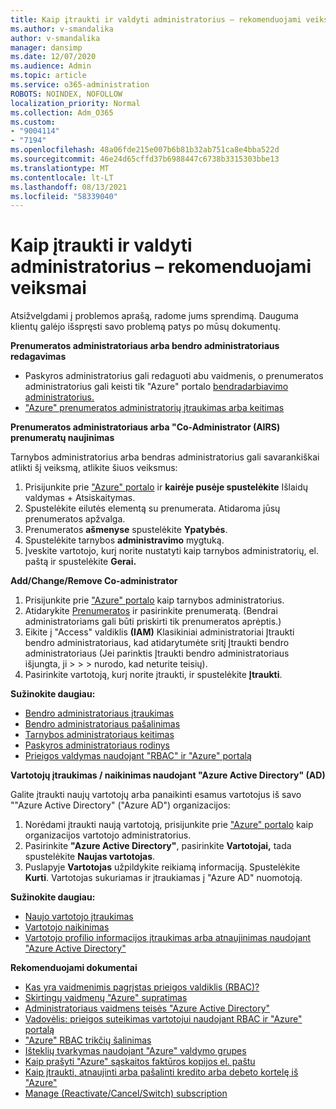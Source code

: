 ```yaml
---
title: Kaip įtraukti ir valdyti administratorius – rekomenduojami veiksmai
ms.author: v-smandalika
author: v-smandalika
manager: dansimp
ms.date: 12/07/2020
ms.audience: Admin
ms.topic: article
ms.service: o365-administration
ROBOTS: NOINDEX, NOFOLLOW
localization_priority: Normal
ms.collection: Adm_O365
ms.custom:
- "9004114"
- "7194"
ms.openlocfilehash: 48a06fde215e007b6b81b32ab751ca8e4bba522d
ms.sourcegitcommit: 46e24d65cffd37b6988447c6738b3315303bbe13
ms.translationtype: MT
ms.contentlocale: lt-LT
ms.lasthandoff: 08/13/2021
ms.locfileid: "58339040"
---
```

# <a name="how-to-add-and-manage-administrators---recommended-steps"></a>Kaip įtraukti ir valdyti administratorius – rekomenduojami veiksmai

Atsižvelgdami į problemos aprašą, radome jums sprendimą. Dauguma klientų galėjo išspręsti savo problemą patys po mūsų dokumentų.

**Prenumeratos administratoriaus arba bendro administratoriaus redagavimas**

- Paskyros administratorius gali redaguoti abu vaidmenis, o prenumeratos administratorius gali keisti tik "Azure" portalo [bendradarbiavimo administratorius.](https://ms.portal.azure.com/#home)
- ["Azure" prenumeratos administratorių įtraukimas arba keitimas](https://docs.microsoft.com/azure/cost-management-billing/manage/add-change-subscription-administrator)

**Prenumeratos administratoriaus arba "Co-Administrator (AIRS) prenumeratų naujinimas**

Tarnybos administratorius arba bendras administratorius gali savarankiškai atlikti šį veiksmą, atlikite šiuos veiksmus:

1. Prisijunkite prie ["Azure" portalo](https://ms.portal.azure.com/#home) ir **kairėje pusėje spustelėkite** Išlaidų valdymas + Atsiskaitymas.
2. Spustelėkite eilutės elementą su prenumerata. Atidaroma jūsų prenumeratos apžvalga.
3. Prenumeratos **ašmenyse** spustelėkite **Ypatybės**. 
4. Spustelėkite tarnybos **administravimo** mygtuką.
5. Įveskite vartotojo, kurį norite nustatyti kaip tarnybos administratorių, el. paštą ir spustelėkite **Gerai.**

**Add/Change/Remove Co-administrator**

1. Prisijunkite prie ["Azure" portalo](https://ms.portal.azure.com/#home) kaip tarnybos administratorius.
2. Atidarykite [Prenumeratos](https://ms.portal.azure.com/#blade/Microsoft_Azure_Billing/SubscriptionsBlade) ir pasirinkite prenumeratą. (Bendrai administratoriams gali būti priskirti tik prenumeratos aprėptis.)
3. Eikite į "Access" valdiklis **(IAM)** Klasikiniai administratoriai Įtraukti bendro administratoriaus, kad atidarytumėte sritį Įtraukti bendro administratoriaus (Jei parinktis Įtraukti bendro administratoriaus išjungta, ji  >    >    >   nurodo, kad neturite teisių). 
4. Pasirinkite vartotoją, kurį norite įtraukti, ir spustelėkite **Įtraukti**.

**Sužinokite daugiau:**
- [Bendro administratoriaus įtraukimas](https://docs.microsoft.com/azure/role-based-access-control/classic-administrators)
- [Bendro administratoriaus pašalinimas](https://docs.microsoft.com/azure/role-based-access-control/classic-administrators)
- [Tarnybos administratoriaus keitimas](https://docs.microsoft.com/azure/role-based-access-control/classic-administrators)
- [Paskyros administratoriaus rodinys](https://docs.microsoft.com/azure/role-based-access-control/classic-administrators)
- [Prieigos valdymas naudojant "RBAC" ir "Azure" portalą](https://docs.microsoft.com/azure/role-based-access-control/role-assignments-portal)

**Vartotojų įtraukimas / naikinimas naudojant "Azure Active Directory" (AD)**

Galite įtraukti naujų vartotojų arba panaikinti esamus vartotojus iš savo ""Azure Active Directory" ("Azure AD") organizacijos:

1. Norėdami įtraukti naują vartotoją, prisijunkite prie ["Azure" portalo](https://ms.portal.azure.com/#home) kaip organizacijos vartotojo administratorius.
2. Pasirinkite **"Azure Active Directory"**, pasirinkite **Vartotojai,** tada spustelėkite **Naujas vartotojas**.
3. Puslapyje **Vartotojas** užpildykite reikiamą informaciją. Spustelėkite **Kurti**. Vartotojas sukuriamas ir įtraukiamas į "Azure AD" nuomotoją.

**Sužinokite daugiau:**

- [Naujo vartotojo įtraukimas](https://docs.microsoft.com/azure/active-directory/fundamentals/add-users-azure-active-directory)
- [Vartotojo naikinimas](https://docs.microsoft.com/azure/active-directory/fundamentals/add-users-azure-active-directory)
- [Vartotojo profilio informacijos įtraukimas arba atnaujinimas naudojant "Azure Active Directory"](https://docs.microsoft.com/azure/active-directory/fundamentals/active-directory-users-profile-azure-portal)

**Rekomenduojami dokumentai**

- [Kas yra vaidmenimis pagrįstas prieigos valdiklis (RBAC)?](https://docs.microsoft.com/azure/role-based-access-control/overview)
- [Skirtingų vaidmenų "Azure" supratimas](https://docs.microsoft.com/azure/role-based-access-control/rbac-and-directory-admin-roles)
- [Administratoriaus vaidmens teisės "Azure Active Directory"](https://docs.microsoft.com/azure/active-directory/roles/permissions-reference)
- [Vadovėlis: prieigos suteikimas vartotojui naudojant RBAC ir "Azure" portalą](https://docs.microsoft.com/azure/role-based-access-control/quickstart-assign-role-user-portal)
- ["Azure" RBAC trikčių šalinimas](https://docs.microsoft.com/azure/role-based-access-control/troubleshooting)
- [Išteklių tvarkymas naudojant "Azure" valdymo grupes](https://docs.microsoft.com/azure/governance/management-groups/overview)
- [Kaip prašyti "Azure" sąskaitos faktūros kopijos el. paštu](https://azure.microsoft.com/blog/azure-email-invoices/)
- [Kaip įtraukti, atnaujinti arba pašalinti kredito arba debeto kortelę iš "Azure"](https://docs.microsoft.com/azure/cost-management-billing/manage/change-credit-card)
- [Manage (Reactivate/Cancel/Switch) subscription](https://docs.microsoft.com/azure/cost-management-billing/manage/subscription-disabled)



